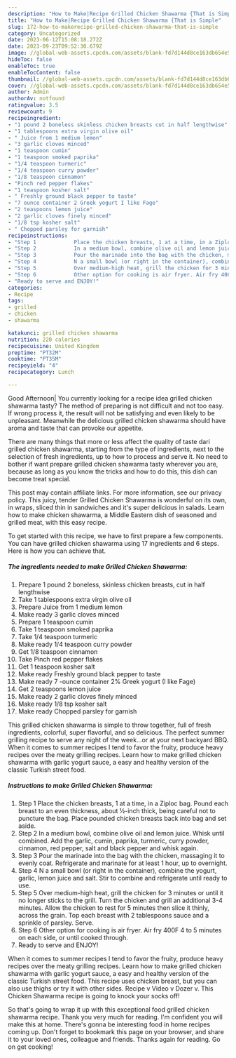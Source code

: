 ```yaml
---
description: "How to Make|Recipe Grilled Chicken Shawarma {That is Simple"
title: "How to Make|Recipe Grilled Chicken Shawarma {That is Simple"
slug: 172-how-to-makerecipe-grilled-chicken-shawarma-that-is-simple
category: Uncategorized
date: 2023-06-12T15:08:18.272Z
date: 2023-09-23T09:52:30.679Z
image: //global-web-assets.cpcdn.com/assets/blank-fd7d144d8ce163db654e5a02c40b08a2775adb7897d16e4062681dc7e1b2800f.png
hideToc: false
enableToc: true
enableTocContent: false
thumbnail: //global-web-assets.cpcdn.com/assets/blank-fd7d144d8ce163db654e5a02c40b08a2775adb7897d16e4062681dc7e1b2800f.png
cover: //global-web-assets.cpcdn.com/assets/blank-fd7d144d8ce163db654e5a02c40b08a2775adb7897d16e4062681dc7e1b2800f.png
author: Admin
authorAv: notfound
ratingvalue: 3.5
reviewcount: 9
recipeingredient:
- "1 pound 2 boneless skinless chicken breasts cut in half lengthwise"
- "1 tablespoons extra virgin olive oil"
- " Juice from 1 medium lemon"
- "3 garlic cloves minced"
- "1 teaspoon cumin"
- "1 teaspoon smoked paprika"
- "1/4 teaspoon turmeric"
- "1/4 teaspoon curry powder"
- "1/8 teaspoon cinnamon"
- "Pinch red pepper flakes"
- "1 teaspoon kosher salt"
- " Freshly ground black pepper to taste"
- "7 ounce container 2 Greek yogurt I like Fage"
- "2 teaspoons lemon juice"
- "2 garlic cloves finely minced"
- "1/8 tsp kosher salt"
- " Chopped parsley for garnish"
recipeinstructions:
- "Step 1            Place the chicken breasts, 1 at a time, in a Ziploc bag. Pound each breast to an even thickness, about ½-inch thick, being careful not to puncture the bag. Place pounded chicken breasts back into bag and set aside."
- "Step 2            In a medium bowl, combine olive oil and lemon juice. Whisk until combined. Add the garlic, cumin, paprika, turmeric, curry powder, cinnamon, red pepper, salt and black pepper and whisk again."
- "Step 3            Pour the marinade into the bag with the chicken, massaging it to evenly coat. Refrigerate and marinate for at least 1 hour, up to overnight."
- "Step 4            N a small bowl (or right in the container), combine the yogurt, garlic, lemon juice and salt. Stir to combine and refrigerate until ready to use."
- "Step 5            Over medium-high heat, grill the chicken for 3 minutes or until it no longer sticks to the grill. Turn the chicken and grill an additional 3-4 minutes. Allow the chicken to rest for 5 minutes then slice it thinly, across the grain. Top each breast with 2 tablespoons sauce and a sprinkle of parsley. Serve."
- "Step 6            Other option for cooking is air fryer. Air fry 400F 4 to 5 minutes on each side, or until cooked through."
- "Ready to serve and ENJOY!"
categories:
- Recipe
tags:
- grilled
- chicken
- shawarma

katakunci: grilled chicken shawarma 
nutrition: 220 calories
recipecuisine: United Kingdom
preptime: "PT32M"
cooktime: "PT35M"
recipeyield: "4"
recipecategory: Lunch

---
```



Good Afternoon| You currently looking for a recipe idea grilled chicken shawarma tasty? The method of preparing is not difficult and not too easy. If wrong process it, the result will not be satisfying and even likely to be unpleasant. Meanwhile the delicious grilled chicken shawarma should have aroma and taste that can provoke our appetite.






There are many things that more or less affect the quality of taste dari grilled chicken shawarma, starting from the type of ingredients, next to the selection of fresh ingredients, up to how to process and serve it. No need to bother if want prepare grilled chicken shawarma tasty wherever you are, because as long as you know the tricks and how to do this, this dish can become treat  special.


This post may contain affiliate links. For more information, see our privacy policy. This juicy, tender Grilled Chicken Shawarma is wonderful on its own, in wraps, sliced thin in sandwiches and it&#39;s super delicious in salads. Learn how to make chicken shawarma, a Middle Eastern dish of seasoned and grilled meat, with this easy recipe.


To get started with this recipe, we have to first prepare a few components. You can have grilled chicken shawarma using 17 ingredients and 6 steps. Here is how you can achieve that.

<!--inarticleads1-->

##### The ingredients needed to make Grilled Chicken Shawarma:

1. Prepare 1 pound 2 boneless, skinless chicken breasts, cut in half lengthwise
1. Take 1 tablespoons extra virgin olive oil
1. Prepare  Juice from 1 medium lemon
1. Make ready 3 garlic cloves minced
1. Prepare 1 teaspoon cumin
1. Take 1 teaspoon smoked paprika
1. Take 1/4 teaspoon turmeric
1. Make ready 1/4 teaspoon curry powder
1. Get 1/8 teaspoon cinnamon
1. Take Pinch red pepper flakes
1. Get 1 teaspoon kosher salt
1. Make ready  Freshly ground black pepper to taste
1. Make ready 7 -ounce container 2% Greek yogurt (I like Fage)
1. Get 2 teaspoons lemon juice
1. Make ready 2 garlic cloves finely minced
1. Make ready 1/8 tsp kosher salt
1. Make ready  Chopped parsley for garnish


This grilled chicken shawarma is simple to throw together, full of fresh ingredients, colorful, super flavorful, and so delicious. The perfect summer grilling recipe to serve any night of the week…or at your next backyard BBQ. When it comes to summer recipes I tend to favor the fruity, produce heavy recipes over the meaty grilling recipes. Learn how to make grilled chicken shawarma with garlic yogurt sauce, a easy and healthy version of the classic Turkish street food. 

<!--inarticleads2-->

##### Instructions to make Grilled Chicken Shawarma:

1. Step 1            Place the chicken breasts, 1 at a time, in a Ziploc bag. Pound each breast to an even thickness, about ½-inch thick, being careful not to puncture the bag. Place pounded chicken breasts back into bag and set aside.
1. Step 2            In a medium bowl, combine olive oil and lemon juice. Whisk until combined. Add the garlic, cumin, paprika, turmeric, curry powder, cinnamon, red pepper, salt and black pepper and whisk again.
1. Step 3            Pour the marinade into the bag with the chicken, massaging it to evenly coat. Refrigerate and marinate for at least 1 hour, up to overnight.
1. Step 4            N a small bowl (or right in the container), combine the yogurt, garlic, lemon juice and salt. Stir to combine and refrigerate until ready to use.
1. Step 5            Over medium-high heat, grill the chicken for 3 minutes or until it no longer sticks to the grill. Turn the chicken and grill an additional 3-4 minutes. Allow the chicken to rest for 5 minutes then slice it thinly, across the grain. Top each breast with 2 tablespoons sauce and a sprinkle of parsley. Serve.
1. Step 6            Other option for cooking is air fryer. Air fry 400F 4 to 5 minutes on each side, or until cooked through.
1. Ready to serve and ENJOY!

When it comes to summer recipes I tend to favor the fruity, produce heavy recipes over the meaty grilling recipes. Learn how to make grilled chicken shawarma with garlic yogurt sauce, a easy and healthy version of the classic Turkish street food. This recipe uses chicken breast, but you can also use thighs or try it with other sides. Recipe v Video v Dozer v. This Chicken Shawarma recipe is going to knock your socks off! 

So that's going to wrap it up with this exceptional food grilled chicken shawarma recipe. Thank you very much for reading. I'm confident you will make this at home. There's gonna be interesting food in home recipes coming up. Don't forget to bookmark this page on your browser, and share it to your loved ones, colleague and friends. Thanks again for reading. Go on get cooking!
